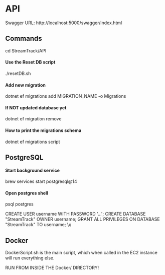# API

Swagger URL: http://localhost:5000/swagger/index.html

## Commands

cd StreamTrack/API

#### Use the Reset DB script
./resetDB.sh

#### Add new migration
dotnet ef migrations add MIGRATION_NAME -o Migrations

#### If NOT updated database yet
dotnet ef migration remove

#### How to print the migrations schema
dotnet ef migrations script


## PostgreSQL

#### Start background service
brew services start postgresql@14

#### Open postgres shell
psql postgres

CREATE USER username WITH PASSWORD '...';
CREATE DATABASE "StreamTrack" OWNER username;
GRANT ALL PRIVILEGES ON DATABASE "StreamTrack" TO username;
\q

## Docker
DockerScript.sh is the main script, which when called in the EC2 instance will run everything else.

RUN FROM INSIDE THE Docker/ DIRECTORY!